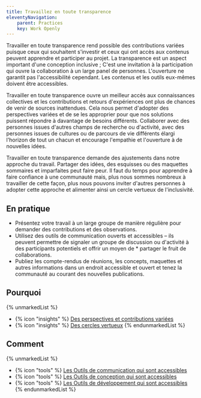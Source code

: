 ```yaml
---
title: Travaillez en toute transparence
eleventyNavigation:
    parent: Practices
    key: Work Openly
---
```


Travailler en toute transparence rend possible des contributions variées puisque ceux qui souhaitent s'investir et ceux
qui ont accès aux contenus peuvent apprendre et participer au projet. La transparence est un aspect important d'une
conception inclusive ; C'est une invitation à la participation qui ouvre la collaboration à un large panel de personnes.
L'ouverture ne garantit pas l'accessibilité cependant. Les contenus et les outils eux-mêmes doivent être accessibles.

Travailler en toute transparence ouvre un meilleur accès aux connaissances collectives et les contributions et retours
d'expériences ont plus de chances de venir de sources inattendues. Cela nous permet d'adopter des perspectives variées
et de se les approprier pour que nos solutions puissent répondre à davantage de besoins différents. Collaborer avec des
personnes issues d'autres champs de recherche ou d'activité, avec des personnes issues de cultures ou de parcours de vie
différents élargi l'horizon de tout un chacun et encourage l'empathie et l'ouverture à de nouvelles idées.

Travailler en toute transparence demande des ajustements dans notre approche du travail. Partager des idées, des
esquisses ou des maquettes sommaires et imparfaites peut faire peur. Il faut du temps pour apprendre à faire confiance à
une communauté mais, plus nous sommes nombreux  à travailler de cette façon, plus nous pouvons inviter d'autres
personnes à adopter cette approche et alimenter ainsi un cercle vertueux de l'inclusivité.

## En pratique

* Présentez votre travail à un large groupe de manière régulière pour demander des contributions et des observations.
* Utilisez des outils de communication ouverts et accessibles – ils peuvent permettre de signaler un groupe de
  discussion ou d'activité à des participants potentiels et offrir un moyen de * partager le fruit de collaborations.
* Publiez les compte-rendus de réunions, les concepts, maquettes et autres informations dans un endroit accessible et
  ouvert et tenez la communauté au courant des nouvelles publications.

## Pourquoi

{% unmarkedList %}
* {% icon "insights" %} [Des perspectives et contributions variées](../../idees/des-perspectives-et-contributions-variees/)
* {% icon "insights" %} [Des cercles vertueux](../../idees/des-cercles-vertueux/)
{% endunmarkedList %}

## Comment

{% unmarkedList %}
* {% icon "tools" %} [Les Outils de communication qui sont accessibles](../../outils/les-outils-de-communication-qui-sont-accessibles/)
* {% icon "tools" %} [Les Outils de conception qui sont accessibles](../../outils/les-outils-de-conception-qui-sont-accessibles/)
* {% icon "tools" %} [Les Outils de développement qui sont accessibles](../../outils/les-outils-de-developpement-qui-sont-accessibles/)
{% endunmarkedList %}
